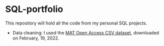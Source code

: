 # SQL-portfolio

This repository will hold all the code from my personal SQL projects.

- Data cleaning: I used the [MAT Open Access CSV dataset](https://github.com/metmuseum/openaccess), downloaded on February, 19, 2022.
